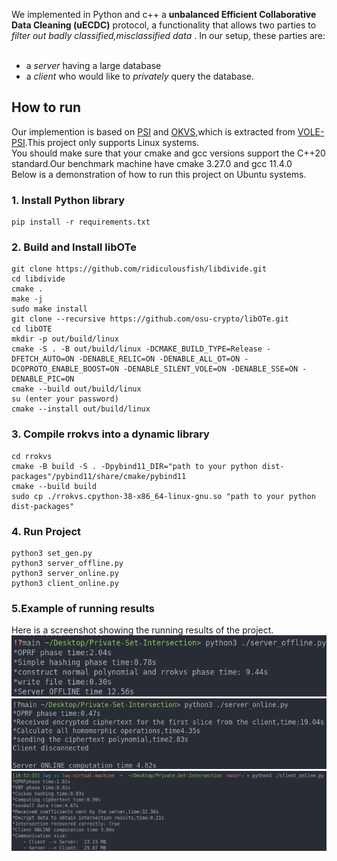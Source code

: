 We implemented in Python and c++ a **unbalanced Efficient Collaborative Data Cleaning (uECDC)** protocol, a functionality that allows two parties to *filter out badly classified,misclassified data* . In our setup, these parties are:
​
* a *server* having a large database
* a *client* who would like to *privately* query the database.
​
## How to run
Our implemention is based on [PSI](https://github.com/bit-ml/Private-Set-Intersection) and [OKVS](https://github.com/ShallMate/OKVS),which is extracted from [VOLE-PSI](https://github.com/Visa-Research/volepsi).This project only supports Linux systems.<br>
You should make sure that your cmake and gcc versions support the C++20 standard.Our benchmark machine have cmake 3.27.0 and gcc 11.4.0<br>
 Below is a demonstration of how to run this project on Ubuntu systems.
### 1. Install Python library
```shell
pip install -r requirements.txt
```
### 2. Build and Install libOTe
```shell
git clone https://github.com/ridiculousfish/libdivide.git
cd libdivide
cmake .
make -j
sudo make install
git clone --recursive https://github.com/osu-crypto/libOTe.git
cd libOTE
mkdir -p out/build/linux
cmake -S . -B out/build/linux -DCMAKE_BUILD_TYPE=Release -DFETCH_AUTO=ON -DENABLE_RELIC=ON -DENABLE_ALL_OT=ON -DCOPROTO_ENABLE_BOOST=ON -DENABLE_SILENT_VOLE=ON -DENABLE_SSE=ON -DENABLE_PIC=ON
cmake --build out/build/linux 
su (enter your password)
cmake --install out/build/linux 
```
### 3. Compile rrokvs into a dynamic library
```shell
cd rrokvs
cmake -B build -S . -Dpybind11_DIR="path to your python dist-packages"/pybind11/share/cmake/pybind11
cmake --build build
sudo cp ./rrokvs.cpython-38-x86_64-linux-gnu.so "path to your python dist-packages"
```
### 4. Run Project
```shell
python3 set_gen.py
python3 server_offline.py
python3 server_online.py
python3 client_online.py
```
### 5.Example of running results
Here is a screenshot showing the running results of the project.
<br>
![](/picture/server_offline.png "server_offline")
<br>
![](/picture/server_online.png "server_online")
<br>
![](/picture/client_online.png "client_online")